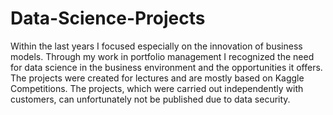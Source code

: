 # Data-Science-Projects
Within the last years I focused especially on the innovation of business models. Through my work in portfolio management I recognized the need for data science in the business environment and the opportunities it offers. The projects were created for lectures and are mostly based on Kaggle Competitions. The projects, which were carried out independently with customers, can unfortunately not be published due to data security. 
